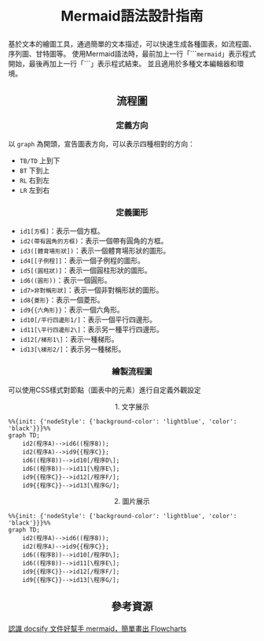 # <p align="center">Mermaid語法設計指南</p>
基於文本的繪圖工具，通過簡單的文本描述，可以快速生成各種圖表，如流程圖、序列圖、甘特圖等。
使用Mermaid語法時，最前加上一行「\`\`\``mermaid`」表示程式開始，最後再加上一行「\`\`\`」表示程式結束。
並且適用於多種文本編輯器和環境。
## <p align="center">流程圖</p>
### <p align="center">定義方向</p>
以 `graph` 為開頭，宣告圖表方向，可以表示四種相對的方向：
* `TB/TD` 上到下
* `BT` 下到上
* `RL` 右到左
* `LR` 左到右
### <p align="center">定義圖形</p>
- `id1[方框]`：表示一個方框。
- `id2(帶有圓角的方框)`：表示一個帶有圓角的方框。
- `id3([體育場形狀])`：表示一個體育場形狀的圖形。
- `id4[[子例程]]`：表示一個子例程的圖形。
- `id5[(圓柱狀)]`：表示一個圓柱形狀的圖形。
- `id6((圓形))`：表示一個圓形。
- `id7>非對稱形狀]`：表示一個非對稱形狀的圖形。
- `id8{菱形}`：表示一個菱形。
- `id9{{六角形}}`：表示一個六角形。
- `id10[/平行四邊形1/]`：表示一個平行四邊形。
- `id11[\平行四邊形2\]`：表示另一種平行四邊形。
- `id12[/梯形1\]`：表示一種梯形。
- `id13[\梯形2/]`：表示另一種梯形。
### <p align="center">繪製流程圖</p>
可以使用CSS樣式對節點（圖表中的元素）進行自定義外觀設定
<p align="center">1. 文字展示</p>

```code
%%{init: {'nodeStyle': {'background-color': 'lightblue', 'color': 'black'}}}%%
graph TD;
    id2(程序A)-->id6((程序B));
    id2(程序A)-->id9{{程序C}};
    id6((程序B))-->id10[/程序D\];
    id6((程序B))-->id11[\程序E\];
    id9{{程序C}}-->id12[/程序F/];
    id9{{程序C}}-->id13[\程序G/];
```
<p align="center">2. 圖片展示</p>

```mermaid
%%{init: {'nodeStyle': {'background-color': 'lightblue', 'color': 'black'}}}%%
graph TD;
    id2(程序A)-->id6((程序B));
    id2(程序A)-->id9{{程序C}};
    id6((程序B))-->id10[/程序D\];
    id6((程序B))-->id11[\程序E\];
    id9{{程序C}}-->id12[/程序F/];
    id9{{程序C}}-->id13[\程序G/];
```
## <p align="center">參考資源</p>
[認識 docsify 文件好幫手 mermaid，簡單畫出 Flowcharts](https://medium.com/unalai/%E8%AA%8D%E8%AD%98-docsify-%E6%96%87%E4%BB%B6%E5%A5%BD%E5%B9%AB%E6%89%8B-mermaid-%E7%B0%A1%E5%96%AE%E7%95%AB%E5%87%BA-flowcharts-3b1ac30b1ee1)
